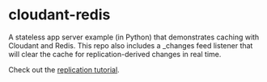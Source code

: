 # cloudant-redis

A stateless app server example (in Python) that demonstrates caching with Cloudant and Redis. This repo also includes a _changes feed listener that will clear the cache for replication-derived changes in real time.

Check out the [replication tutorial](replication-tutorial.md).
